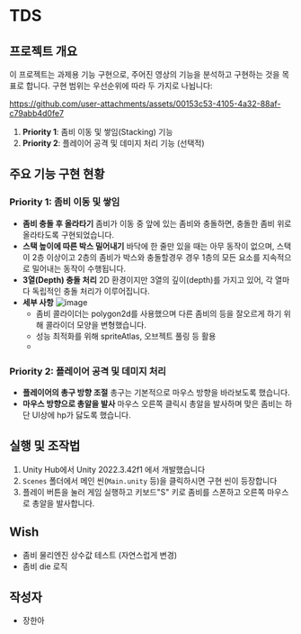# TDS

## 프로젝트 개요

이 프로젝트는 과제용 기능 구현으로, 주어진 영상의 기능을 분석하고 구현하는 것을 목표로 합니다. 구현 범위는 우선순위에 따라 두 가지로 나뉩니다:

https://github.com/user-attachments/assets/00153c53-4105-4a32-88af-c79abb4d0fe7

1. **Priority 1**: 좀비 이동 및 쌓임(Stacking) 기능
2. **Priority 2**: 플레이어 공격 및 데미지 처리 기능 (선택적)

## 주요 기능 구현 현황

### Priority 1: 좀비 이동 및 쌓임

* **좀비 충돌 후 올라타기**
  좀비가 이동 중 앞에 있는 좀비와 충돌하면, 충돌한 좀비 위로 올라타도록 구현되었습니다.
* **스택 높이에 따른 박스 밀어내기**
  바닥에 한 줄만 있을 때는 아무 동작이 없으며, 스택이 2층 이상이고 2층의 좀비가 박스와 충돌할경우 경우 1층의 모든 요소를 지속적으로 밀어내는 동작이 수행됩니다.
* **3열(Depth) 충돌 처리**
  2D 환경이지만 3열의 깊이(depth)를 가지고 있어, 각 열마다 독립적인 충돌 처리가 이루어집니다.
* **세부 사항**
  ![image](https://github.com/user-attachments/assets/24b97086-828a-4092-a788-f0b3b16133ab)
  - 좀비 콜라이더는 polygon2d를 사용했으며 다른 좀비의 등을 잘오르게 하기 위해 콜라이더 모양을 변형했습니다.
  - 성능 최적화를 위해 spriteAtlas, 오브젝트 풀링 등 활용
  - 

### Priority 2: 플레이어 공격 및 데미지 처리

* **플레이어의 총구 방향 조절**
  총구는 기본적으로 마우스 방향을 바라보도록 했습니다.
* **마우스 방향으로 총알을 발사**
  마우스 오른쪽 클릭시 총알을 발사하며 맞은 좀비는 하단 UI상에 hp가 닳도록 했습니다.

## 실행 및 조작법

1. Unity Hub에서 Unity 2022.3.42f1 에서 개발했습니다
2. `Scenes` 폴더에서 메인 씬(`Main.unity` 등)을 클릭하시면 구현 씬이 등장합니다
3. 플레이 버튼을 눌러 게임 실행하고 키보드"S" 키로 좀비를 스폰하고 오른쪽 마우스로 총알을 발사합니다.

## Wish
* 좀비 물리엔진 상수값 테스트 (자연스럽게 변경)
* 좀비 die 로직

## 작성자
* 장한아
